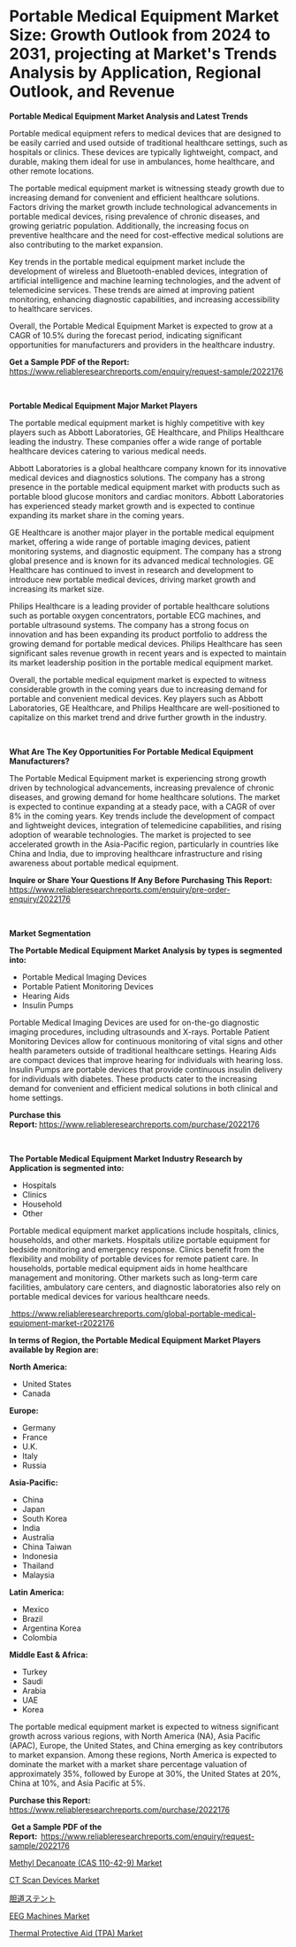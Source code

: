 <p><h1>Portable Medical Equipment Market Size: Growth Outlook from 2024 to 2031, projecting at Market's Trends Analysis by Application, Regional Outlook, and Revenue</h1></p><p><strong>Portable Medical Equipment Market Analysis and Latest Trends</strong></p>
<p><p>Portable medical equipment refers to medical devices that are designed to be easily carried and used outside of traditional healthcare settings, such as hospitals or clinics. These devices are typically lightweight, compact, and durable, making them ideal for use in ambulances, home healthcare, and other remote locations.</p><p>The portable medical equipment market is witnessing steady growth due to increasing demand for convenient and efficient healthcare solutions. Factors driving the market growth include technological advancements in portable medical devices, rising prevalence of chronic diseases, and growing geriatric population. Additionally, the increasing focus on preventive healthcare and the need for cost-effective medical solutions are also contributing to the market expansion.</p><p>Key trends in the portable medical equipment market include the development of wireless and Bluetooth-enabled devices, integration of artificial intelligence and machine learning technologies, and the advent of telemedicine services. These trends are aimed at improving patient monitoring, enhancing diagnostic capabilities, and increasing accessibility to healthcare services.</p><p>Overall, the Portable Medical Equipment Market is expected to grow at a CAGR of 10.5% during the forecast period, indicating significant opportunities for manufacturers and providers in the healthcare industry.</p></p>
<p><strong>Get a Sample PDF of the Report:&nbsp;</strong> <a href="https://www.reliableresearchreports.com/enquiry/request-sample/2022176">https://www.reliableresearchreports.com/enquiry/request-sample/2022176</a></p>
<p>&nbsp;</p>
<p><strong>Portable Medical Equipment Major Market Players</strong></p>
<p><p>The portable medical equipment market is highly competitive with key players such as Abbott Laboratories, GE Healthcare, and Philips Healthcare leading the industry. These companies offer a wide range of portable healthcare devices catering to various medical needs.</p><p>Abbott Laboratories is a global healthcare company known for its innovative medical devices and diagnostics solutions. The company has a strong presence in the portable medical equipment market with products such as portable blood glucose monitors and cardiac monitors. Abbott Laboratories has experienced steady market growth and is expected to continue expanding its market share in the coming years.</p><p>GE Healthcare is another major player in the portable medical equipment market, offering a wide range of portable imaging devices, patient monitoring systems, and diagnostic equipment. The company has a strong global presence and is known for its advanced medical technologies. GE Healthcare has continued to invest in research and development to introduce new portable medical devices, driving market growth and increasing its market size.</p><p>Philips Healthcare is a leading provider of portable healthcare solutions such as portable oxygen concentrators, portable ECG machines, and portable ultrasound systems. The company has a strong focus on innovation and has been expanding its product portfolio to address the growing demand for portable medical devices. Philips Healthcare has seen significant sales revenue growth in recent years and is expected to maintain its market leadership position in the portable medical equipment market.</p><p>Overall, the portable medical equipment market is expected to witness considerable growth in the coming years due to increasing demand for portable and convenient medical devices. Key players such as Abbott Laboratories, GE Healthcare, and Philips Healthcare are well-positioned to capitalize on this market trend and drive further growth in the industry.</p></p>
<p>&nbsp;</p>
<p><strong>What Are The Key Opportunities For Portable Medical Equipment Manufacturers?</strong></p>
<p><p>The Portable Medical Equipment market is experiencing strong growth driven by technological advancements, increasing prevalence of chronic diseases, and growing demand for home healthcare solutions. The market is expected to continue expanding at a steady pace, with a CAGR of over 8% in the coming years. Key trends include the development of compact and lightweight devices, integration of telemedicine capabilities, and rising adoption of wearable technologies. The market is projected to see accelerated growth in the Asia-Pacific region, particularly in countries like China and India, due to improving healthcare infrastructure and rising awareness about portable medical equipment.</p></p>
<p><strong>Inquire or Share Your Questions If Any Before Purchasing This Report:</strong> <a href="https://www.reliableresearchreports.com/enquiry/pre-order-enquiry/2022176">https://www.reliableresearchreports.com/enquiry/pre-order-enquiry/2022176</a></p>
<p>&nbsp;</p>
<p><strong>Market Segmentation</strong></p>
<p><strong>The Portable Medical Equipment Market Analysis by types is segmented into:</strong></p>
<p><ul><li>Portable Medical Imaging Devices</li><li>Portable Patient Monitoring Devices</li><li>Hearing Aids</li><li>Insulin Pumps</li></ul></p>
<p><p>Portable Medical Imaging Devices are used for on-the-go diagnostic imaging procedures, including ultrasounds and X-rays. Portable Patient Monitoring Devices allow for continuous monitoring of vital signs and other health parameters outside of traditional healthcare settings. Hearing Aids are compact devices that improve hearing for individuals with hearing loss. Insulin Pumps are portable devices that provide continuous insulin delivery for individuals with diabetes. These products cater to the increasing demand for convenient and efficient medical solutions in both clinical and home settings.</p></p>
<p><strong>Purchase this Report:&nbsp;</strong><a href="https://www.reliableresearchreports.com/purchase/2022176">https://www.reliableresearchreports.com/purchase/2022176</a></p>
<p>&nbsp;</p>
<p><strong>The Portable Medical Equipment Market Industry Research by Application is segmented into:</strong></p>
<p><ul><li>Hospitals</li><li>Clinics</li><li>Household</li><li>Other</li></ul></p>
<p><p>Portable medical equipment market applications include hospitals, clinics, households, and other markets. Hospitals utilize portable equipment for bedside monitoring and emergency response. Clinics benefit from the flexibility and mobility of portable devices for remote patient care. In households, portable medical equipment aids in home healthcare management and monitoring. Other markets such as long-term care facilities, ambulatory care centers, and diagnostic laboratories also rely on portable medical devices for various healthcare needs.</p></p>
<p><a href="https://www.reliableresearchreports.com/global-portable-medical-equipment-market-r2022176">&nbsp;https://www.reliableresearchreports.com/global-portable-medical-equipment-market-r2022176</a></p>
<p><strong>In terms of Region, the Portable Medical Equipment Market Players available by Region are:</strong></p>
<p>
    <p> <strong> North America: </strong>
        <ul>
            <li>United States</li>
            <li>Canada</li>
        </ul>
        </p> 
    <p> <strong> Europe: </strong>
        <ul>
            <li>Germany</li>
            <li>France</li>
            <li>U.K.</li>
            <li>Italy</li>
            <li>Russia</li>
        </ul>
        </p> 
    <p> <strong> Asia-Pacific: </strong>
        <ul>
            <li>China</li>
            <li>Japan</li>
            <li>South Korea</li>
            <li>India</li>
            <li>Australia</li>
            <li>China Taiwan</li>
            <li>Indonesia</li>
            <li>Thailand</li>
            <li>Malaysia</li>
        </ul>
        </p> 
    <p> <strong> Latin America: </strong>
        <ul>
            <li>Mexico</li>
            <li>Brazil</li>
            <li>Argentina Korea</li>
            <li>Colombia</li>
        </ul>
        </p> 
    <p> <strong> Middle East & Africa: </strong>
        <ul>
            <li>Turkey</li>
            <li>Saudi</li>
            <li>Arabia</li>
            <li>UAE</li>
            <li>Korea</li>
        </ul>
    </p>
    </p>
<p><p>The portable medical equipment market is expected to witness significant growth across various regions, with North America (NA), Asia Pacific (APAC), Europe, the United States, and China emerging as key contributors to market expansion. Among these regions, North America is expected to dominate the market with a market share percentage valuation of approximately 35%, followed by Europe at 30%, the United States at 20%, China at 10%, and Asia Pacific at 5%.</p></p>
<p><strong>Purchase this Report: </strong><a href="https://www.reliableresearchreports.com/purchase/2022176">https://www.reliableresearchreports.com/purchase/2022176</a></p>
<p>&nbsp;<strong>Get a Sample PDF of the Report:&nbsp;&nbsp;</strong><a href="https://www.reliableresearchreports.com/enquiry/request-sample/2022176">https://www.reliableresearchreports.com/enquiry/request-sample/2022176</a></p>
<p><strong></strong></p>
<p><p><a href="https://issuu.com/reportprime-2/docs/methyl-decanoate-cas-110-42-9-market-size-2030.ppt">Methyl Decanoate (CAS 110-42-9) Market</a></p><p><a href="https://github.com/lorenzaSchmeler/Market-Research-Report-List-1/blob/main/ct-scan-devices-market.md">CT Scan Devices Market</a></p><p><a href="https://github.com/alyle7648/Market-Research-Report-List-1/blob/main/101346551011.md">胆道ステント</a></p><p><a href="https://github.com/ruddyyedelwadw/Market-Research-Report-List-2/blob/main/eeg-machines-market.md">EEG Machines Market</a></p><p><a href="https://issuu.com/reportprime-2/docs/thermal-protective-aid-tpa-market-size-2030.pptx">Thermal Protective Aid (TPA) Market</a></p></p>